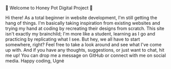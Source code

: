🎉 Welcome to Honey Pot Digital Project 🎉

Hi there!
As a total beginner in website development, I'm still getting the hang of things. 
I'm basically taking inspiration from existing websites and trying my hand at coding by recreating their designs from scratch.
This site isn't exactly my brainchild; I'm more like a student, learning as I go and practicing by replicating what I see. 
But hey, we all have to start somewhere, right?
Feel free to take a look around and see what I've come up with. 
And if you have any thoughts, suggestions, or just want to chat, hit me up! 
You can drop me a message on GitHub or connect with me on social media.
Happy coding,
Ugnė
